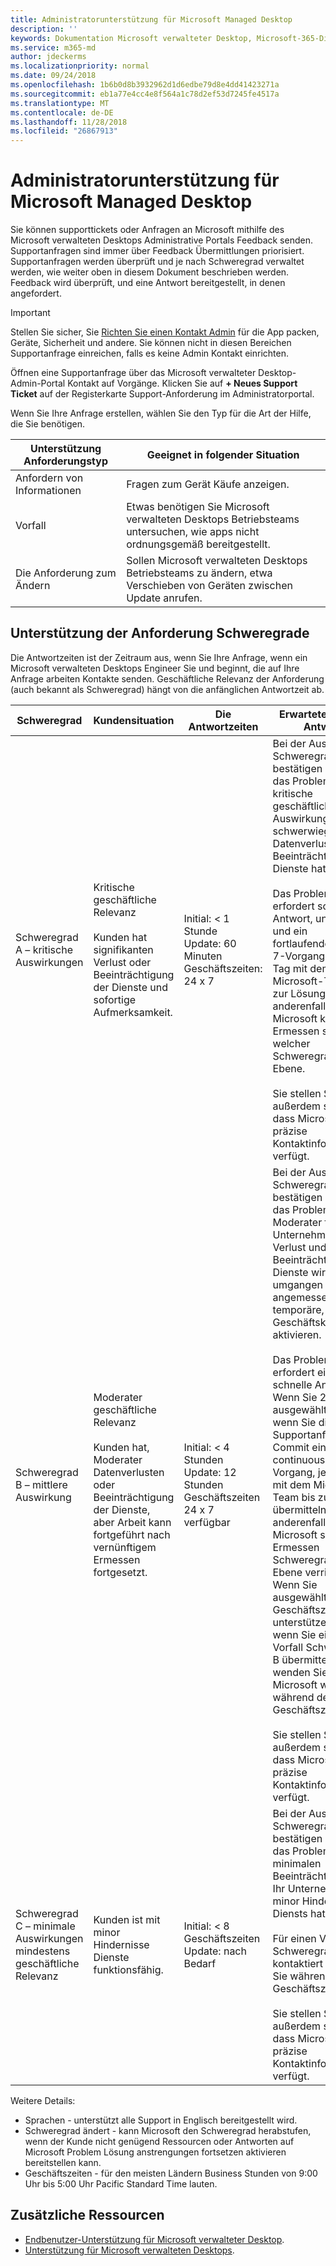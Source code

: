 ```yaml
---
title: Administratorunterstützung für Microsoft Managed Desktop
description: ''
keywords: Dokumentation Microsoft verwalteter Desktop, Microsoft-365-Dienst
ms.service: m365-md
author: jdeckerms
ms.localizationpriority: normal
ms.date: 09/24/2018
ms.openlocfilehash: 1b6b0d8b3932962d1d6edbe79d8e4dd41423271a
ms.sourcegitcommit: eb1a77e4cc4e8f564a1c78d2ef53d7245fe4517a
ms.translationtype: MT
ms.contentlocale: de-DE
ms.lasthandoff: 11/28/2018
ms.locfileid: "26867913"
---
```

# <a name="admin-support-for-microsoft-managed-desktop"></a>Administratorunterstützung für Microsoft Managed Desktop



Sie können supporttickets oder Anfragen an Microsoft mithilfe des Microsoft verwalteten Desktops Administrative Portals Feedback senden. Supportanfragen sind immer über Feedback Übermittlungen priorisiert. Supportanfragen werden überprüft und je nach Schweregrad verwaltet werden, wie weiter oben in diesem Dokument beschrieben werden. Feedback wird überprüft, und eine Antwort bereitgestellt, in denen angefordert. 

>[!IMPORTANT]
>Stellen Sie sicher, Sie [Richten Sie einen Kontakt Admin](../get-started/add-admin-contacts.md) für die App packen, Geräte, Sicherheit und andere. Sie können nicht in diesen Bereichen Supportanfrage einreichen, falls es keine Admin Kontakt einrichten.

Öffnen eine Supportanfrage über das Microsoft verwalteter Desktop-Admin-Portal Kontakt auf Vorgänge.  Klicken Sie auf **+ Neues Support Ticket** auf der Registerkarte Support-Anforderung im Administratorportal.  

Wenn Sie Ihre Anfrage erstellen, wählen Sie den Typ für die Art der Hilfe, die Sie benötigen.

Unterstützung Anforderungstyp | Geeignet in folgender Situation
--- | ---
Anfordern von Informationen | Fragen zum Gerät Käufe anzeigen.
Vorfall | Etwas benötigen Sie Microsoft verwalteten Desktops Betriebsteams untersuchen, wie apps nicht ordnungsgemäß bereitgestellt.
Die Anforderung zum Ändern | Sollen Microsoft verwalteten Desktops Betriebsteams zu ändern, etwa Verschieben von Geräten zwischen Update anrufen.

## <a name="support-request-severity-definitions"></a>Unterstützung der Anforderung Schweregrade

Die Antwortzeiten ist der Zeitraum aus, wenn Sie Ihre Anfrage, wenn ein Microsoft verwalteten Desktops Engineer Sie und beginnt, die auf Ihre Anfrage arbeiten Kontakte senden. Geschäftliche Relevanz der Anforderung (auch bekannt als Schweregrad) hängt von die anfänglichen Antwortzeit ab.

Schweregrad  | Kundensituation |  Die Antwortzeiten   | Erwartete Kunden Antwort
--- | --- | --- | ---
Schweregrad A – kritische Auswirkungen |  Kritische geschäftliche Relevanz<br><br>Kunden hat signifikanten Verlust oder Beeinträchtigung der Dienste und sofortige Aufmerksamkeit. | Initial: < 1 Stunde<br>Update: 60 Minuten<br>Geschäftszeiten: 24 x 7  | Bei der Auswahl Schweregrad A bestätigen Sie, dass das Problem kritische geschäftliche Auswirkungen mit schwerwiegenden Datenverlust und Beeinträchtigung der Dienste hat.<br><br>Das Problem erfordert sofort eine Antwort, und Commit und ein fortlaufender, 24 x 7-Vorgang, jeden Tag mit dem Microsoft-Team bis zur Lösung, anderenfalls Microsoft kann seine Ermessen sinken, welcher Schweregrad b Ebene.<br><br>Sie stellen Sie außerdem sicher, dass Microsoft präzise Kontaktinformationen verfügt.
Schweregrad B – mittlere Auswirkung |  Moderater geschäftliche Relevanz<br><br>Kunden hat, Moderater Datenverlusten oder Beeinträchtigung der Dienste, aber Arbeit kann fortgeführt nach vernünftigem Ermessen fortgesetzt. | Initial: < 4 Stunden<br>Update: 12 Stunden<br>Geschäftszeiten 24 x 7 verfügbar |   Bei der Auswahl Schweregrad B bestätigen Sie, dass das Problem Moderater für Ihr Unternehmen mit Verlust und Beeinträchtigung der Dienste wirkt, jedoch umgangen angemessene, temporäre, Geschäftskontinuität aktivieren.<br><br>Das Problem erfordert eine schnelle Antwort. Wenn Sie 24 x 7 ausgewählt haben, wenn Sie die Supportanfrage Commit einer continuous, 24 x 7-Vorgang, jeden Tag mit dem Microsoft Team bis zur Lösung, übermitteln kann anderenfalls Microsoft seine Ermessen Schweregrad c Ebene verringern Wenn Sie ausgewählt, dass die Geschäftszeiten unterstützen haben, wenn Sie einen Vorfall Schweregrad B übermitteln, wenden Sie Microsoft wird während der Geschäftszeiten nur.<br><br>Sie stellen Sie außerdem sicher, dass Microsoft präzise Kontaktinformationen verfügt.
Schweregrad C – minimale Auswirkungen mindestens geschäftliche Relevanz | Kunden ist mit minor Hindernisse Dienste funktionsfähig. |  Initial: < 8 Geschäftszeiten<br>Update: nach Bedarf  |   Bei der Auswahl Schweregrad C bestätigen Sie, dass das Problem mit minimalen Beeinträchtigung für Ihr Unternehmen mit minor Hindernis des Diensts hat.<br><br>Für einen Vorfall Schweregrad C kontaktiert Microsoft Sie während der Geschäftszeiten nur.<br><br>Sie stellen Sie außerdem sicher, dass Microsoft präzise Kontaktinformationen verfügt.

Weitere Details:
- Sprachen - unterstützt alle Support in Englisch bereitgestellt wird.
- Schweregrad ändert - kann Microsoft den Schweregrad herabstufen, wenn der Kunde nicht genügend Ressourcen oder Antworten auf Microsoft Problem Lösung anstrengungen fortsetzen aktivieren bereitstellen kann. 
- Geschäftszeiten - für den meisten Ländern Business Stunden von 9:00 Uhr bis 5:00 Uhr Pacific Standard Time lauten. 

## <a name="additional-resources"></a>Zusätzliche Ressourcen
- [Endbenutzer-Unterstützung für Microsoft verwalteter Desktop](end-user-support.md). 
- [Unterstützung für Microsoft verwalteten Desktops](../service-description/support.md). 



